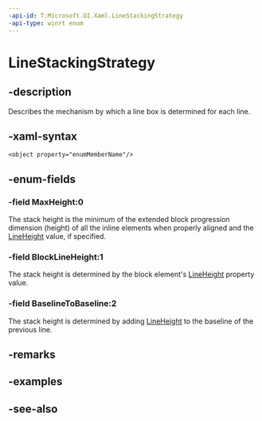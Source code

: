 ```yaml
---
-api-id: T:Microsoft.UI.Xaml.LineStackingStrategy
-api-type: winrt enum
---
```


<!-- Enumeration syntax
public enum Microsoft.UI.Xaml.LineStackingStrategy : int
-->

# LineStackingStrategy

## -description

Describes the mechanism by which a line box is determined for each line.

## -xaml-syntax

```xaml
<object property="enumMemberName"/>
```

## -enum-fields

### -field MaxHeight:0

The stack height is the minimum of the extended block progression dimension (height) of all the inline elements when properly aligned and the [LineHeight](../microsoft.ui.xaml.documents/block_lineheight.md) value, if specified.

### -field BlockLineHeight:1

The stack height is determined by the block element's [LineHeight](../microsoft.ui.xaml.documents/block_lineheight.md) property value.

### -field BaselineToBaseline:2

The stack height is determined by adding [LineHeight](../microsoft.ui.xaml.documents/block_lineheight.md) to the baseline of the previous line.

## -remarks

## -examples

## -see-also
